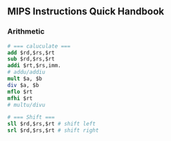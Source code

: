 ## MIPS Instructions Quick Handbook
### Arithmetic
```mips
# === caluculate ===
add $rd,$rs,$rt
sub $rd,$rs,$rt
addi $rt,$rs,imm. 
# addu/addiu
mult $a, $b
div $a, $b
mflo $rt
mfhi $rt
# multu/divu

# === Shift ===
sll $rd,$rs,$rt # shift left
srl $rd,$rs,$rt # shift right


```